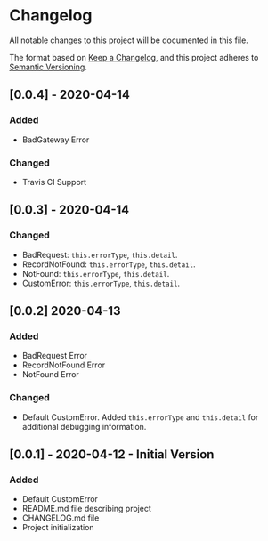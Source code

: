 # Changelog
All notable changes to this project will be documented in this file.

The format based on [Keep a Changelog](https://keepachangelog.com/en/1.0.0/),
and this project adheres to [Semantic Versioning](https://semver.org/spec/v2.0.0.html).

## [0.0.4] - 2020-04-14

### Added

- BadGateway Error

### Changed
- Travis CI Support

## [0.0.3] - 2020-04-14

### Changed

- BadRequest: `this.errorType`, `this.detail`.
- RecordNotFound: `this.errorType`, `this.detail`.
- NotFound: `this.errorType`, `this.detail`.
- CustomError: `this.errorType`, `this.detail`.


## [0.0.2] 2020-04-13

### Added

- BadRequest Error
- RecordNotFound Error
- NotFound Error

### Changed

- Default CustomError. Added `this.errorType` and `this.detail` for additional debugging information.

## [0.0.1] - 2020-04-12 - Initial Version

### Added

- Default CustomError
- README.md file describing project
- CHANGELOG.md file
- Project initialization
